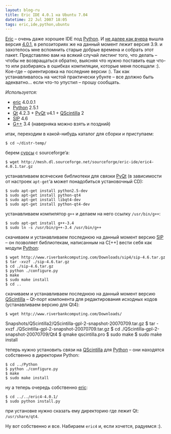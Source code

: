 ```yaml
---
layout: blog-ru
title: Eric IDE 4.0.1 на Ubuntu 7.04
datetime: 22 Jul 2007 18:05
tags: eric,ide,python,ubuntu
---
```


[Eric](http://www.die-offenbachs.de/eric/index.html) – очень даже хорошее IDE под [Python](http://www.python.org/). И [не далее как вчера](http://www.die-offenbachs.de/eric/eric-news.html) вышла версия [4.0.1](http://sourceforge.net/project/showfiles.php?group_id=119070&package_id=233329), в репозиториях же на данный момент лежит версия 3.9. и захотелось мне вспомнить старые добрые времена и собрать этот пакет. Представляю вам на всякий случай листинг того, что делать – чтобы не возвращаться обратно, выясняя что нужно поставить еще что-то или разбираясь в ошибках компиляции, которые меня посещали :). Кое-где – ориентировка на последние версии :). Так как устанавливалось на чистой практически убунте – все должно быть адекватно… если что-то упустил – прошу сообщать.

_Используется:_

* [eric](http://www.die-offenbachs.de/eric/index.html) 4.0.0.1
* [Python](http://www.python.org/) 2.5.1
* [Qt](http://trolltech.com/products/qt) 4.2.3 + [PyQt](http://www.riverbankcomputing.co.uk/pyqt/index.php) v4.1 + [QScintilla](http://www.riverbankcomputing.co.uk/qscintilla/index.php) 2
* [SIP](http://www.riverbankcomputing.co.uk/sip/index.php) 4.6
* [G++](http://gcc.gnu.org/) 3.4 (наверняка можно взять и поздний)

итак, переходим в какой-нибудь каталог для сборки и приступаем:

    $ cd ~/distr-temp/

берем [сурсы](http://sourceforge.net/project/showfiles.php?group_id=119070&package_id=233329) с sourceforge‘a:

    $ wget http://mesh.dl.sourceforge.net/sourceforge/eric-ide/eric4-4.0.1.tar.gz

устанавливаем всяческие библиотеки для связки [PyQt](http://www.riverbankcomputing.co.uk/pyqt/index.php) (в зависимости от настроек `apt-get`‘а может понадобиться установочный CD):

    $ sudo apt-get install python2.5-dev
    $ sudo apt-get install python-qt4
    $ sudo apt-get install libqt4-dev
    $ sudo apt-get install python-qt4-dev

устанавливаем компилятор `g++` и делаем на него ссылку `/usr/bin/g++`:

    $ sudo apt-get install g++-3.4
    $ sudo ln -s /usr/bin/g++-3.4 /usr/bin/g++

скачиваем и устанавливаем последнюю на данный момент версию [SIP](http://www.riverbankcomputing.co.uk/sip/index.php) – он позволяет библиотекам, написанным на C[++] вести себя как модули [Python](http://www.python.org/):

    $ wget http://www.riverbankcomputing.com/Downloads/sip4/sip-4.6.tar.gz
    $ tar -xvzf ./sip-4.6.tar.gz
    $ cd ./sip-4.6.tar.gz
    $ python ./configure.py
    $ make
    $ sudo make install
    $ cd ..

скачиваем и устанавливаем последнюю на данный момент версию [QScintilla](http://www.riverbankcomputing.co.uk/qscintilla/index.php) – Qt-порт компонента для редактирования исходных кодов (устанавливаем версию для Qt4):

    $ wget http://www.riverbankcomputing.com/Downloads/
Snapshots/QScintilla2/QScintilla-gpl-2-snapshot-20070709.tar.gz
    $ tar -xvzf ./QScintilla-gpl-2-snapshot-20070709.tar.gz
    $ cd ./QScintilla-gpl-2-snapshot-20070709/Qt4
    $ qmake qscintilla.pro
    $ sudo make
    $ sudo make install

теперь нужно установить связи на [QScintilla](http://www.riverbankcomputing.co.uk/qscintilla/index.php) для [Python](http://www.python.org/) – они находятся собственно в директории Python:

    $ cd ../Python
    $ python ./configure.py
    $ make
    $ sudo make install

ну а теперь очередь собственно [eric](http://www.die-offenbachs.de/eric/index.html):

    $ cd ../../eric4-4.0.1/
    $ sudo python install.py

при установке нужно сказать ему директорию где лежит Qt: `/usr/share/qt4`.

Ну вот собственно и все. Набираем `eric4` и, если хочется, радуемся :).

